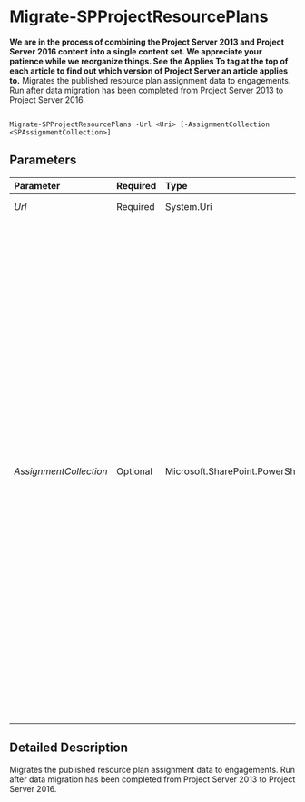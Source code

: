 

# Migrate-SPProjectResourcePlans
 **We are in the process of combining the Project Server 2013 and Project Server 2016 content into a single content set. We appreciate your patience while we reorganize things. See the Applies To tag at the top of each article to find out which version of Project Server an article applies to.**
Migrates the published resource plan assignment data to engagements. Run after data migration has been completed from Project Server 2013 to Project Server 2016.
  
    
    


```

Migrate-SPProjectResourcePlans -Url <Uri> [-AssignmentCollection <SPAssignmentCollection>]

```


## Parameters



|**Parameter**|**Required**|**Type**|**Description**|
|:-----|:-----|:-----|:-----|
| _Url_ <br/> |Required  <br/> |System.Uri  <br/> |The URL of the Project Web App site.  <br/> |
| _AssignmentCollection_ <br/> |Optional  <br/> |Microsoft.SharePoint.PowerShell.SPAssignmentCollection  <br/> |Manages objects for the purpose of proper disposal. Use of objects, such as **SPWeb** or **SPSite**, can use large amounts of memory and use of these objects in Windows PowerShell scripts requires proper memory management. Using the **SPAssignment** object, you can assign objects to a variable and dispose of the objects after they are needed to free up memory. When **SPWeb**, **SPSite**, or **SPSiteAdministration** objects are used, the objects are automatically disposed of if an assignment collection or the **Global** parameter is not used. <br/> > [!NOTE]> When the **Global** parameter is used, all objects are contained in the global store. If objects are not immediately used, or disposed of by using the **Stop-SPAssignment** command, an out-of-memory scenario can occur.          |
   

## Detailed Description

Migrates the published resource plan assignment data to engagements. Run after data migration has been completed from Project Server 2013 to Project Server 2016.
  
    
    